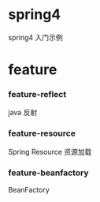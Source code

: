 # spring4
spring4 入门示例

# feature
### feature-reflect  
java 反射

### feature-resource
Spring Resource 资源加载

### feature-beanfactory
BeanFactory 